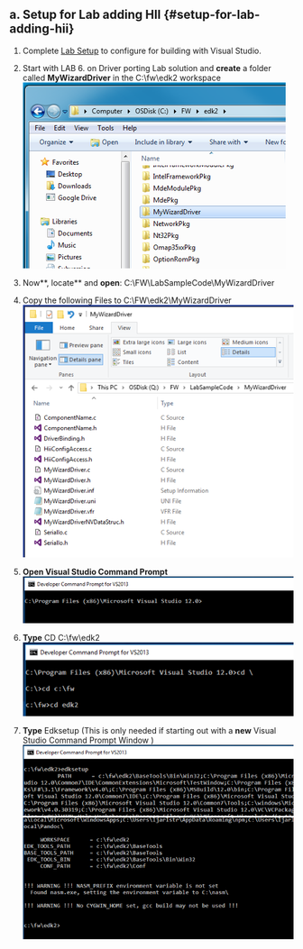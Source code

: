 <!--- @file
file setup-for-lab-adding-hii

Copyright (c) 2018, Intel Corporation. All rights reserved.<BR>

Redistribution and use in source (original document form) and 'compiled'
forms (converted to PDF, epub, HTML and other formats) with or without
modification, are permitted provided that the following conditions are met:

1) Redistributions of source code (original document form) must retain the
above copyright notice, this list of conditions and the following
disclaimer as the first lines of this file unmodified.

2) Redistributions in compiled form (transformed to other DTDs, converted to
PDF, epub, HTML and other formats) must reproduce the above copyright
notice, this list of conditions and the following disclaimer in the
documentation and/or other materials provided with the distribution.

THIS DOCUMENTATION IS PROVIDED BY TIANOCORE PROJECT "AS IS" AND ANY EXPRESS OR
IMPLIED WARRANTIES, INCLUDING, BUT NOT LIMITED TO, THE IMPLIED WARRANTIES OF
MERCHANTABILITY AND FITNESS FOR A PARTICULAR PURPOSE ARE DISCLAIMED. IN NO
EVENT SHALL TIANOCORE PROJECT BE LIABLE FOR ANY DIRECT, INDIRECT, INCIDENTAL,
SPECIAL, EXEMPLARY, OR CONSEQUENTIAL DAMAGES (INCLUDING, BUT NOT LIMITED TO,
PROCUREMENT OF SUBSTITUTE GOODS OR SERVICES; LOSS OF USE, DATA, OR PROFITS;
OR BUSINESS INTERRUPTION) HOWEVER CAUSED AND ON ANY THEORY OF LIABILITY,
WHETHER IN CONTRACT, STRICT LIABILITY, OR TORT (INCLUDING NEGLIGENCE OR
OTHERWISE) ARISING IN ANY WAY OUT OF THE USE OF THIS DOCUMENTATION, EVEN IF
ADVISED OF THE POSSIBILITY OF SUCH DAMAGE.

-->
## a. Setup for Lab adding HII {#setup-for-lab-adding-hii}

1. Complete [Lab Setup](../lab_setup/README.md) to configure for building with Visual Studio.

2. Start with LAB 6\. on Driver porting Lab solution and **create** a folder called **MyWizardDriver** in the C:\fw\edk2 workspace
![](/media/image2.png)
3. Now**, locate** and **open**: C:\FW\LabSampleCode\MyWizardDriver

4. Copy the following Files to C:\FW\edk2\MyWizardDriver
![](/media/image3.png)
5. **Open Visual Studio Command Prompt**
![](/media/image4.png)
6. **Type** CD C:\fw\edk2
![](/media/image5.png)
7. **Type** Edksetup (This is only needed if starting out with a **new** Visual Studio Command Prompt Window )
![](/media/image6.png)
![](/media/image7.png)
